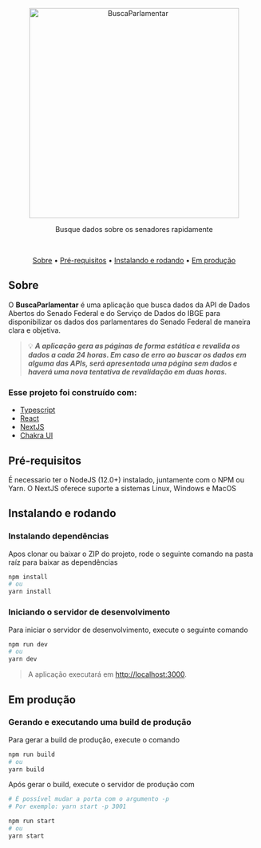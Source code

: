 <p align="center">
  <a href="https://busca-parlamentar.vercel.app" >
    <img src="https://svgshare.com/i/Zua.svg" alt="BuscaParlamentar" width="420" />
  </a>
</p>
<p align="center">
  Busque dados sobre os senadores rapidamente
</p>
&nbsp;&nbsp;
<p align="center">
  <a href="#sobre">Sobre</a> •
  <a href="#pré-requisitos">Pré-requisitos</a> •
  <a href="#instalando-e-rodando">Instalando e rodando</a> •
  <a href="#em-produção">Em produção</a>
</p>

## **Sobre**

O **BuscaParlamentar** é uma aplicação que busca dados da API de Dados Abertos do Senado Federal e do Serviço de Dados do IBGE para disponibilizar os dados dos parlamentares do Senado Federal de maneira clara e objetiva.

> 💡 ***A aplicação gera as páginas de forma estática e revalida os dados a cada 24 horas. Em caso de erro ao buscar os dados em alguma das APIs, será apresentada uma página sem dados e haverá uma nova tentativa de revalidação em duas horas.***

### **Esse projeto foi construído com:**
+ [Typescript](https://chakra-ui.com/)
+ [React](https://reactjs.org/)
+ [NextJS](https://nextjs.org/)
+ [Chakra UI](https://chakra-ui.com/)


## **Pré-requisitos**

É necessario ter o NodeJS (12.0+) instalado, juntamente com o NPM ou Yarn. O NextJS oferece suporte a sistemas Linux, Windows e MacOS

## **Instalando e rodando**

### Instalando dependências

Apos clonar ou baixar o ZIP do projeto, rode o seguinte comando na pasta raíz para baixar as dependências

```bash
npm install
# ou
yarn install
```

### Iniciando o servidor de desenvolvimento

Para iniciar o servidor de desenvolvimento, execute o seguinte comando

```bash
npm run dev
# ou
yarn dev
```

> A aplicação executará em [http://localhost:3000](http://localhost:3000).

## **Em produção**

### Gerando e executando uma build de produção

Para gerar a build de produção, execute o comando 

```bash
npm run build
# ou
yarn build
```

Após gerar o build, execute o servidor de produção com

```bash
# É possível mudar a porta com o argumento -p
# Por exemplo: yarn start -p 3001

npm run start
# ou
yarn start
```


